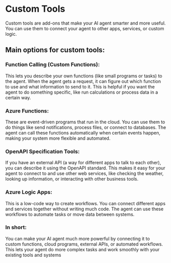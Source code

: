 # Custom Tools

Custom tools are add-ons that make your AI agent smarter and more useful. You can use them to connect your agent to other apps, services, or custom logic.

## Main options for custom tools:

### Function Calling (Custom Functions):
This lets you describe your own functions (like small programs or tasks) to the agent. When the agent gets a request, it can figure out which function to use and what information to send to it. This is helpful if you want the agent to do something specific, like run calculations or process data in a certain way.

### Azure Functions:
These are event-driven programs that run in the cloud. You can use them to do things like send notifications, process files, or connect to databases. The agent can call these functions automatically when certain events happen, making your system more flexible and automated.

### OpenAPI Specification Tools:
If you have an external API (a way for different apps to talk to each other), you can describe it using the OpenAPI standard. This makes it easy for your agent to connect to and use other web services, like checking the weather, looking up information, or interacting with other business tools.

### Azure Logic Apps:
This is a low-code way to create workflows. You can connect different apps and services together without writing much code. The agent can use these workflows to automate tasks or move data between systems.

### In short:
You can make your AI agent much more powerful by connecting it to custom functions, cloud programs, external APIs, or automated workflows. This lets your agent do more complex tasks and work smoothly with your existing tools and systems
